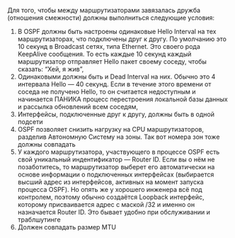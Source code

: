 Для того, чтобы между маршрутизаторами завязалась дружба (отношения смежности) должны выполниться следующие условия:

1. В OSPF должны быть настроены одинаковые Hello Interval на тех маршрутизаторах, что подключены друг к другу. По умолчанию это 10 секунд в Broadcast сетях, типа Ethernet. Это своего рода KeepAlive сообщения. То есть каждые 10 секунд каждый маршрутизатор отправляет Hello пакет своему соседу, чтобы сказать: “Хей, я жив”,
2. Одинаковыми должны быть и Dead Interval на них. Обычно это 4 интервала Hello — 40 секунд. Если в течение этого времени от соседа не получено Hello, то он считается недоступным и начинается ПАНИКА процесс перестроения локальной базы данных и рассылка обновлений всем соседям,
3. Интерфейсы, подключенные друг к другу, должны быть в одной подсети
4. OSPF позволяет снизить нагрузку на CPU маршрутизаторов, разделив Автономную Систему на зоны. Так вот номера зон тоже должны совпадать
5. У каждого маршрутизатора, участвующего в процессе OSPF есть свой уникальный индентификатор — Router ID. Если вы о нём не позаботитесь, то маршрутизатор выберет его автоматически на основе информации о подключенных интерфейсах (выбирается высший адрес из интерфейсов, активных на момент запуска процесса OSPF). Но опять же у хорошего инженера всё под контролем, поэтому обычно создаётся Loopback интерфейс, которому присваивается адрес с маской /32 и именно он назначается Router ID. Это бывает удобно при обслуживании и траблшутинге
6. Должен совпадать размер MTU
